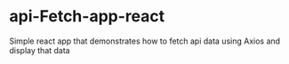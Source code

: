 # api-Fetch-app-react
Simple react app that demonstrates how to fetch api data using Axios and display that data  
